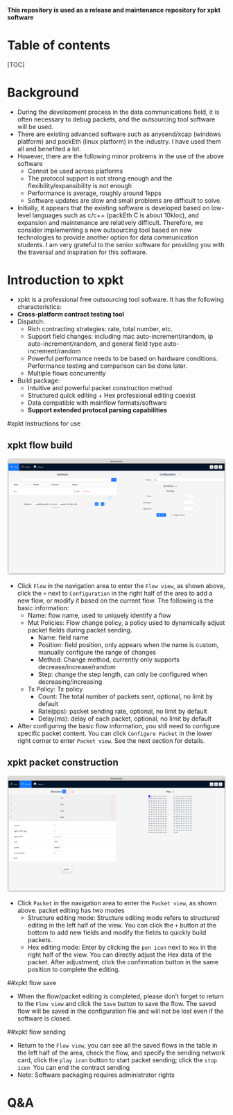 **This repository is used as a release and maintenance repository for xpkt software**
# Table of contents
[TOC]

# Background
- During the development process in the data communications field, it is often necessary to debug packets, and the outsourcing tool software will be used.
- There are existing advanced software such as anysend/xcap (windows platform) and packEth (linux platform) in the industry. I have used them all and benefited a lot.
- However, there are the following minor problems in the use of the above software
   - Cannot be used across platforms
   - The protocol support is not strong enough and the flexibility/expansibility is not enough
   - Performance is average, roughly around 1kpps
   - Software updates are slow and small problems are difficult to solve.
- Initially, it appears that the existing software is developed based on low-level languages such as c/c++ (packEth C is about 10kloc), and expansion and maintenance are relatively difficult. Therefore, we consider implementing a new outsourcing tool based on new technologies to provide another option for data communication students. I am very grateful to the senior software for providing you with the traversal and inspiration for this software.

# Introduction to xpkt
- xpkt is a professional free outsourcing tool software. It has the following characteristics:
- **Cross-platform contract testing tool**
- Dispatch:
     - Rich contracting strategies: rate, total number, etc.
     - Support field changes: including mac auto-increment/random, ip auto-increment/random, and general field type auto-increment/random
     - Powerful performance needs to be based on hardware conditions. Performance testing and comparison can be done later.
     - Multiple flows concurrently
- Build package:
     - Intuitive and powerful packet construction method
     - Structured quick editing + Hex professional editing coexist
     - Data compatible with mainflow formats/software
     - **Support extended protocol parsing capabilities**

#xpkt Instructions for use
## xpkt flow build
![flow](./assets/flow.png)
- Click `Flow` in the navigation area to enter the `Flow view`, as shown above, click the `+` next to `Configuration` in the right half of the area to add a new flow, or modify it based on the current flow. The following is the basic information:
   - Name: flow name, used to uniquely identify a flow
   - Mut Policies: Flow change policy, a policy used to dynamically adjust packet fields during packet sending.
     - Name: field name
     - Position: field position, only appears when the name is custom, manually configure the range of changes
     - Method: Change method, currently only supports decrease/increase/random
     - Step: change the step length, can only be configured when decreasing/increasing
   - Tx Policy: Tx policy
     - Count: The total number of packets sent, optional, no limit by default
     - Rate(pps): packet sending rate, optional, no limit by default
     - Delay(ms): delay of each packet, optional, no limit by default
- After configuring the basic flow information, you still need to configure specific packet content. You can click `Configure Packet` in the lower right corner to enter `Packet view`. See the next section for details.

## xpkt packet construction
![packet](./assets/pkt.png)
- Click `Packet` in the navigation area to enter the `Packet view`, as shown above. packet editing has two modes
   - Structure editing mode: Structure editing mode refers to structured editing in the left half of the view. You can click the `+` button at the bottom to add new fields and modify the fields to quickly build packets.
   - Hex editing mode: Enter by clicking the `pen icon` next to `Hex` in the right half of the view. You can directly adjust the Hex data of the packet. After adjustment, click the confirmation button in the same position to complete the editing.

##xpkt flow save
- When the flow/packet editing is completed, please don’t forget to return to the `Flow view` and click the `Save` button to save the flow. The saved flow will be saved in the configuration file and will not be lost even if the software is closed.

##xpkt flow sending
- Return to the `Flow view`, you can see all the saved flows in the table in the left half of the area, check the flow, and specify the sending network card, click the `play icon` button to start packet sending; click the `stop icon `You can end the contract sending
- Note: Software packaging requires administrator rights

# Q&A
